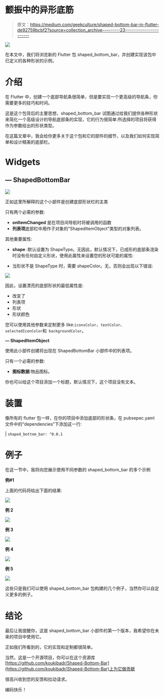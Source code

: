 # 颤振中的异形底筋

> 原文：<https://medium.com/geekculture/shaped-bottom-bar-in-flutter-de92759bcbf2?source=collection_archive---------23----------------------->

![](img/7ce4186af1935acdb42cdbdedcfa5527.png)

在本文中，我们将浏览新的 Flutter 包 shaped_bottom_bar，并创建实现该包中已定义的各种形状的示例。

# 介绍

在 Flutter 中，创建一个底部导航条很简单，但是要实现一个更高级的导航条，你需要更多的技巧和时间。

这是这个包背后的主要思想，shaped_bottom_bar 试图通过给我们提供各种形状来简化一个高级设计的导航底部条的实现，它的行为很简单:所选择的项目将获得作为参数给出的形状类型。

在这篇文章中，我会给你更多关于这个包和它的部件的细节，以及我们如何实现简单和设计精美的底部栏。

# **Widgets**

## — ShapedBottomBar

![](img/813d3e327ee4af6109f1768c18633bad.png)

正如这里所解释的这个小部件是创建底部形状栏的主类

只有两个必需的参数:

*   **onItemChanged** 是在项目间导航时将被调用的函数
*   **列表项**底部栏中用作子对象的“ShapedItemObject”类型的对象列表。

其他重要属性:

*   **shape** :默认设置为 ShapeType。无因此，默认情况下，已成形的底部条渲染时没有任何自定义形状，使用此属性来设置您的形状可能的属性:

*   当形状不是 ShapeType 时，需要 shapeColor。无，否则会出现以下错误:

![](img/a62610923f5237c624eebf7b45675532.png)

因此，设置漂亮的底部形状的最低属性是:

*   改变了
*   列表项
*   形状
*   形状颜色

您可以使用其他参数来定制更多 like:` iconsColor `、` textColor `、` selectedIconColor `和` backgroundColor`。

**— ShapedItemObject**

使用此小部件创建将出现在 ShapedBottomBar 小部件中的列表项。

只有一个必需的参数:

*   **图标数据**:物品图标。

你也可以给这个项目添加一个标题，默认情况下，这个项目没有文本。

# 装置

像所有的 flutter 包一样，在你的项目中添加底部的形状条，在 pubsepec.yaml 文件中的“dependencies”下添加这一行:

| `shaped_bottom_bar: ^0.0.1`

# 例子

在这一节中，我将向您展示使用不同参数的 shaped_bottom_bar 的多个示例

**例#1**

上面的代码将给出下面的结果:

![](img/144f3a161a514cc29162c1d1112ae662.png)

**例 2**

![](img/9babeef8910c0ce543181c102b222732.png)

**例 3**

![](img/3dda4ceb93501892a25a3b8030e60624.png)

**例 4**

![](img/477d57252b7b05052479502bc4b85cbe.png)

**例 5**

![](img/228542799802f6b993ad60f70370eb19.png)

这些只是我们可以使用 shaped_bottom_bar 包构建的几个例子，当然你可以自定义更多的例子。

# 结论

最后让我提醒你，这是 shaped_bottom_bar 小部件的第一个版本，我希望你在未来的项目中使用它。

正如我们所看到的，它的实现和定制都很简单。

当然，这是一个开源项目，你可以在这个资源库[https://github.com/koukibadr/Shaped-Bottom-Bar](https://github.com/koukibadr/Shaped-Bottom-Bar)上为它做贡献

很高兴收到您的反馈和拉动请求。

编码快乐！